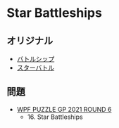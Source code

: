 # Star Battleships

## オリジナル
- [バトルシップ](battleships.md)
- [スターバトル](starbattle.md)

## 問題
- [WPF PUZZLE GP 2021 ROUND 6](../questions/wpfpgp2021_6.md)
	- 16\. Star Battleships
